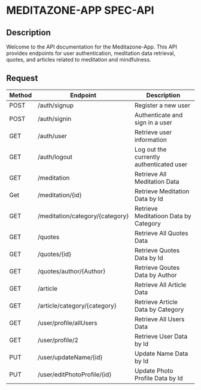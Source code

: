 # MEDITAZONE-APP SPEC-API

## Description
Welcome to the API documentation for the Meditazone-App. This API provides endpoints for user authentication, meditation data retrieval, quotes, and articles related to meditation and mindfulness.

## Request
| Method | Endpoint | Description |
| ------- | ------- | ------- |
| POST | /auth/signup | Register a new user |
| POST | /auth/signin | Authenticate and sign in a user |
| GET | /auth/user | Retrieve user information |
| GET | /auth/logout |  Log out the currently authenticated user |
| GET | /meditation | Retrieve All Meditation Data |
| Get | /meditation/{id} | Retrieve Meditation Data by Id |
| GET | /meditation/category/{category} | Retrieve Meditatioon Data by Category |
| GET | /quotes | Retrieve All Quotes Data |
| GET | /quotes/{id} | Retrieve Quotes Data by Id |
| GET | /quotes/author/{Author} | Retrieve Qoutes Data by Author |
| GET | /article | Retrieve All Article Data |
| GET | /article/category/{category} | Retrieve Article Data by Category |
| GET | /user/profile/allUsers | Retrieve All Users Data |
| GET | /user/profile/2 | Retrieve User Data by Id |
| PUT | /user/updateName/{id} | Update Name Data by Id |
| PUT | /user/editPhotoProfile/{id} | Update Photo Profile Data by Id |
